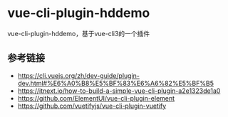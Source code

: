 # vue-cli-plugin-hddemo
vue-cli-plugin-hddemo，基于vue-cli3的一个插件

## 参考链接
- https://cli.vuejs.org/zh/dev-guide/plugin-dev.html#%E6%A0%B8%E5%BF%83%E6%A6%82%E5%BF%B5
- https://itnext.io/how-to-build-a-simple-vue-cli-plugin-a2e1323de1a0
- https://github.com/ElementUI/vue-cli-plugin-element
- https://github.com/vuetifyjs/vue-cli-plugin-vuetify